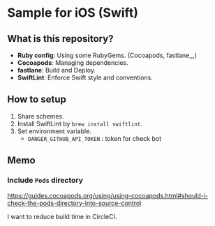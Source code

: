 # Sample for iOS (Swift)

## What is this repository?

- **Ruby config**: Using some RubyGems. (Cocoapods, fastlane,,,)
- **Cocoapods**: Managing dependencies.
- **fastlane**: Build and Deploy.
- **SwiftLint**: Enforce Swift style and conventions.

## How to setup

1. Share schemes.
2. Install SwiftLint by `brew install swiftlint`.
2. Set environment variable.
    - `DANGER_GITHUB_API_TOKEN` : token for check bot

## Memo

### Include `Pods` directory

https://guides.cocoapods.org/using/using-cocoapods.html#should-i-check-the-pods-directory-into-source-control

I want to reduce build time in CircleCI.
